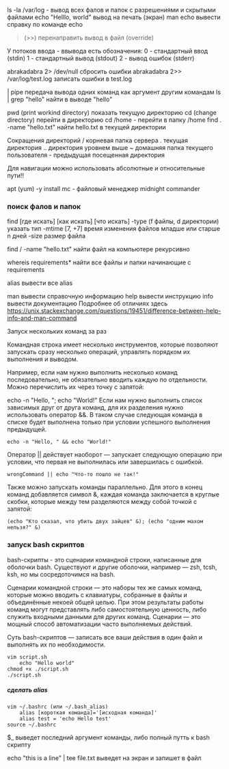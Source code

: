 ls -la /var/log - вывод всех фалов и папок с разрешениями и скрытыми файлами
echo "Helllo, world" вывод на печать (экран)
man echo вывести справку по команде echo
> (>>) перенаправить вывод в файл (override)

У потоков ввода - ввывода есть обозначения:
    0 - стандартный ввод (stdin)
    1 - стандартный вывод (stdout)
    2 - вывод ошибок (stderr)

abrakadabra 2> /dev/null сбросить ошибки
abrakadabra 2>> /var/log/test.log записать ошибки в test.log

| pipe передача вывода одних команд как аргумент другим командам
ls | grep "hello" найти в выводе "hello"

pwd (print workind directory) показать текущую директорию
cd (change directory) перейти в директорию
cd /home - перейти в папку /home
find . -name "hello.txt" найти hello.txt в текущей директории

Сокращения директорий
    / корневая папка сервера
    . текущая директория
    .. директория уровнем выше
    ~ домашняя папка текущего пользователя
    - предыдущая посещенная директория

Для навигации можно использовать абсолютные и относительные пути!!

apt (yum) -y install mc - файловый менеджер midnight commander

### поиск фалов и папок
find [где искать] [как искать] [что искать] 
    -type (f файлы, d директории) указать тип
    -mtime [7, +7] время изменения файлов младше или старше n дней
    -size размер файла


find / -name "hello.txt" найти файл на компьютере рекурсивно

whereis requirements* найти все файлы и папки начинающие с requirements

alias вывести все alias

man  вывести справочную информацию
help вывести инструкцию
info вывести документацию
Подробнее об отличиях здесь https://unix.stackexchange.com/questions/19451/difference-between-help-info-and-man-command

Запуск нескольких команд за раз 

Командная строка имеет несколько инструментов, которые позволяют запускать сразу несколько операций, управлять порядком их выполнения и выводом.

Например, если нам нужно выполнить несколько команд последовательно, не обязательно вводить каждую по отдельности. Можно перечислить их через точку с запятой:

echo -n "Hello, "; echo "World!"
Если нам нужно выполнить список зависимых друг от друга команд, для их разделения нужно использовать оператор &&. В таком случае следующая команда в списке будет выполнена только при условии успешного выполнения предыдущей.

    echo -n "Hello, " && echo "World!"

Оператор || действует наоборот — запускает следующую операцию при условии, что первая не выполнилась или завершилась с ошибкой.

    wrongCommand || echo "Что-то пошло не так!"

Также можно запускать команды параллельно. Для этого в конец команд добавляется символ &, каждая команда заключается в круглые скобки, которые между тем разделяются между собой точкой с запятой:

    (echo "Кто сказал, что убить двух зайцев" &); (echo "одним махом нельзя?" &)

### запуск bash скриптов

bash-скрипты - это сценарии командной строки, написанные для оболочки bash. Существуют и другие оболочки, например — zsh, tcsh, ksh, но мы сосредоточимся на bash.

Сценарии командной строки — это наборы тех же самых команд, которые можно вводить с клавиатуры, собранные в файлы и объединённые некоей общей целью. При этом результаты работы команд могут представлять либо самостоятельную ценность, либо служить входными данными для других команд. Сценарии — это мощный способ автоматизации часто выполняемых действий.

Суть bash-скриптов — записать все ваши действия в один файл и выполнять их по необходимости.
 
    vim script.sh
        echo "Hello world"
    chmod +x ./script.sh
    ./script.sh

##### сделать alias
    vim ~/.bashrc (или ~/.bash_alias)
        alias [короткая команда]='[исходная команда]'
        alias test = 'echo Hello test'
    source ~/.bashrc
    
$_ выведет последний аргумент команды, либо полный путть к bash скрипту

echo "this is a line" | tee file.txt выведет на экран и запишет в файл
